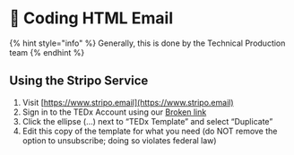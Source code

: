 # 🎨 Coding HTML Email

{% hint style="info" %}
Generally, this is done by the Technical Production team
{% endhint %}

## Using the Stripo Service

1. Visit [https://www.stripo.email](https://www.stripo.email)
2. Sign in to the TEDx Account using our [Broken link](broken-reference "mention")
3. Click the ellipse (…) next to “TEDx Template” and select “Duplicate”
4. Edit this copy of the template for what you need (do NOT remove the option to unsubscribe; doing so violates federal law)

